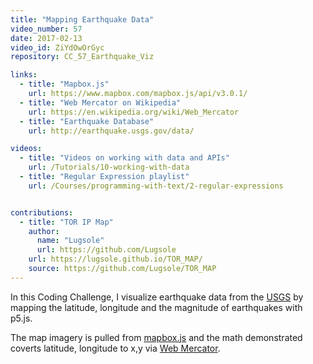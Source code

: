 ```yaml
---
title: "Mapping Earthquake Data"
video_number: 57
date: 2017-02-13
video_id: ZiYdOwOrGyc
repository: CC_57_Earthquake_Viz

links: 
  - title: "Mapbox.js"
    url: https://www.mapbox.com/mapbox.js/api/v3.0.1/
  - title: "Web Mercator on Wikipedia"
    url: https://en.wikipedia.org/wiki/Web_Mercator
  - title: "Earthquake Database"
    url: http://earthquake.usgs.gov/data/

videos:
  - title: "Videos on working with data and APIs"
    url: /Tutorials/10-working-with-data
  - title: "Regular Expression playlist"
    url: /Courses/programming-with-text/2-regular-expressions


contributions:
  - title: "TOR IP Map"
    author:
      name: "Lugsole"
      url: https://github.com/Lugsole
    url: https://lugsole.github.io/TOR_MAP/
    source: https://github.com/Lugsole/TOR_MAP
---
```


In this Coding Challenge, I visualize earthquake data from the [USGS](http://earthquake.usgs.gov/data/) by mapping the latitude, longitude and the magnitude of earthquakes with p5.js.

The map imagery is pulled from [mapbox.js](https://www.mapbox.com/mapbox.js/api/v3.0.1/) and the math demonstrated coverts latitude, longitude to x,y via [Web Mercator](https://en.wikipedia.org/wiki/Web_Mercator).
